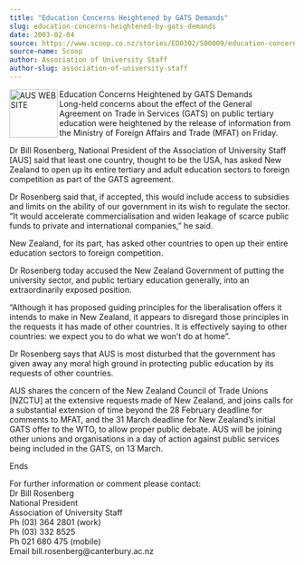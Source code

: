 ```yaml
---
title: "Education Concerns Heightened by GATS Demands"
slug: education-concerns-heightened-by-gats-demands
date: 2003-02-04
source: https://www.scoop.co.nz/stories/ED0302/S00009/education-concerns-heightened-by-gats-demands.htm
source-name: Scoop
author: Association of University Staff
author-slug: association-of-university-staff
---
```


<p><img align="left" width="85" height="85" src="http://www.aus.ac.nz/pictures/logo.gif" alt="AUS WEB SITE" border="0">Education Concerns
Heightened by GATS Demands<br>Long-held concerns about the
effect of the General Agreement on Trade in Services (GATS)
on public tertiary education were heightened by the release
of information from the Ministry of Foreign Affairs and
Trade (MFAT) on Friday.</p>

<p>Dr Bill Rosenberg, National
President of the Association of University Staff [AUS] said
that least one country, thought to be the USA, has asked New
Zealand to open up its entire tertiary and adult education
sectors to foreign competition as part of the GATS
agreement.<p>

<p>Dr Rosenberg said that, if accepted, this
would include access to subsidies and limits on the ability
of our government in its wish to regulate the sector. “It
would accelerate commercialisation and widen leakage of
scarce public funds to private and international companies,”
he said.</p>

<p>New Zealand, for its part, has asked other
countries to open up their entire education sectors to
foreign competition.<p>

<p>Dr Rosenberg today accused the New
Zealand Government of putting the university sector, and
public tertiary education generally, into an extraordinarily
exposed position.</p>

<p>“Although it has proposed guiding
principles for the liberalisation offers it intends to make
in New Zealand, it appears to disregard those principles in
the requests it has made of other countries. It is
effectively saying to other countries: we expect you to do
what we won’t do at home”.<p>
<p>Dr Rosenberg says that AUS is
most disturbed that the government has given away any moral
high ground in protecting public education by its requests
of other countries.<p>

<p>AUS shares the concern of the New
Zealand Council of Trade Unions [NZCTU] at the extensive
requests made of New Zealand, and joins calls for a
substantial extension of time beyond the 28 February
deadline for comments to MFAT, and the 31 March deadline for
New Zealand’s initial GATS offer to the WTO, to allow proper
public debate. AUS will be joining other unions and
organisations in a day of action against public services
being included in the GATS, on 13 March.</p>

<p>Ends</p>

<p>For
further information or comment please contact:<br>Dr Bill
Rosenberg						<br>National President<br>Association of
University Staff					<br>Ph (03) 364 2801 (work)<br>Ph (03)
332 8525<br>Ph 021 680 475 (mobile) 				<br>Email
bill.rosenberg@canterbury.ac.nz<p>

